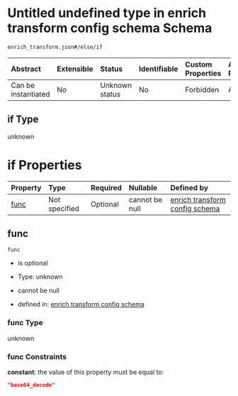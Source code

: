 # Untitled undefined type in enrich transform config schema Schema

```txt
enrich_transform.json#/else/if
```



| Abstract            | Extensible | Status         | Identifiable | Custom Properties | Additional Properties | Access Restrictions | Defined In                                                                      |
| :------------------ | :--------- | :------------- | :----------- | :---------------- | :-------------------- | :------------------ | :------------------------------------------------------------------------------ |
| Can be instantiated | No         | Unknown status | No           | Forbidden         | Allowed               | none                | [enrich\_transform.json\*](../out/enrich_transform.json "open original schema") |

## if Type

unknown

# if Properties

| Property      | Type          | Required | Nullable       | Defined by                                                                                                                     |
| :------------ | :------------ | :------- | :------------- | :----------------------------------------------------------------------------------------------------------------------------- |
| [func](#func) | Not specified | Optional | cannot be null | [enrich transform config schema](enrich_transform-else-if-properties-func.md "enrich_transform.json#/else/if/properties/func") |

## func



`func`

* is optional

* Type: unknown

* cannot be null

* defined in: [enrich transform config schema](enrich_transform-else-if-properties-func.md "enrich_transform.json#/else/if/properties/func")

### func Type

unknown

### func Constraints

**constant**: the value of this property must be equal to:

```json
"base64_decode"
```
